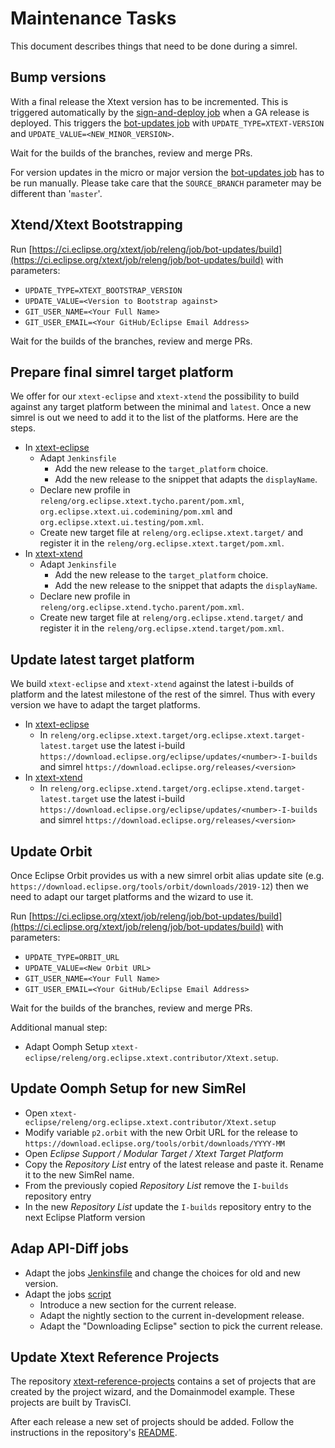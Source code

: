 # Maintenance Tasks

This document describes things that need to be done during a simrel.

## Bump versions

With a final release the Xtext version has to be incremented. This is triggered automatically by the [sign-and-deploy job](https://ci.eclipse.org/xtext/job/releng/job/sign-and-deploy/) when a GA release is deployed. This triggers the [bot-updates job](https://ci.eclipse.org/xtext/job/releng/job/bot-updates/) with `UPDATE_TYPE=XTEXT-VERSION` and `UPDATE_VALUE=<NEW_MINOR_VERSION>`.

Wait for the builds of the branches, review and merge PRs.

For version updates in the micro or major version the [bot-updates job](https://ci.eclipse.org/xtext/job/releng/job/bot-updates/) has to be run manually. Please take care that the `SOURCE_BRANCH` parameter may be different than '`master`'.

## Xtend/Xtext Bootstrapping

Run [https://ci.eclipse.org/xtext/job/releng/job/bot-updates/build](https://ci.eclipse.org/xtext/job/releng/job/bot-updates/build) with parameters:

* `UPDATE_TYPE=XTEXT_BOOTSTRAP_VERSION`
* `UPDATE_VALUE=<Version to Bootstrap against>`
* `GIT_USER_NAME=<Your Full Name>`
* `GIT_USER_EMAIL=<Your GitHub/Eclipse Email Address>`

Wait for the builds of the branches, review and merge PRs.

## Prepare final simrel target platform

We offer for our `xtext-eclipse` and `xtext-xtend` the possibility to build against any target platform between the minimal and `latest`. Once a new simrel is out we need to add it to the list of the platforms. Here are the steps.

* In [xtext-eclipse](https://github.com/eclipse/xtext-eclipse)
  * Adapt `Jenkinsfile`
    * Add the new release to the `target_platform` choice.
    * Add the new release to the snippet that adapts the `displayName`.
  * Declare new profile in `releng/org.eclipse.xtext.tycho.parent/pom.xml`, `org.eclipse.xtext.ui.codemining/pom.xml` and `org.eclipse.xtext.ui.testing/pom.xml`.
  * Create new target file at `releng/org.eclipse.xtext.target/` and register it in the `releng/org.eclipse.xtext.target/pom.xml`.
* In [xtext-xtend](https://github.com/eclipse/xtext-xtend)
  * Adapt `Jenkinsfile`
    * Add the new release to the `target_platform` choice.
    * Add the new release to the snippet that adapts the `displayName`.
  * Declare new profile in `releng/org.eclipse.xtend.tycho.parent/pom.xml`.
  * Create new target file at `releng/org.eclipse.xtend.target/` and register it in the `releng/org.eclipse.xtend.target/pom.xml`.

## Update latest target platform

We build `xtext-eclipse` and `xtext-xtend` against the latest i-builds of platform and the latest milestone of the rest of the simrel. Thus with every version we have to adapt the target platforms.

* In [xtext-eclipse](https://github.com/eclipse/xtext-eclipse)
  * In `releng/org.eclipse.xtext.target/org.eclipse.xtext.target-latest.target` use the latest i-build `https://download.eclipse.org/eclipse/updates/<number>-I-builds` and simrel `https://download.eclipse.org/releases/<version>`
* In [xtext-xtend](https://github.com/eclipse/xtext-xtend)
  * In  `releng/org.eclipse.xtend.target/org.eclipse.xtend.target-latest.target` use the latest i-build `https://download.eclipse.org/eclipse/updates/<number>-I-builds` and simrel `https://download.eclipse.org/releases/<version>`

## Update Orbit

Once Eclipse Orbit provides us with a new simrel orbit alias update site (e.g. `https://download.eclipse.org/tools/orbit/downloads/2019-12`) then we need to adapt our target platforms and the wizard to use it.

Run [https://ci.eclipse.org/xtext/job/releng/job/bot-updates/build](https://ci.eclipse.org/xtext/job/releng/job/bot-updates/build) with parameters:

* `UPDATE_TYPE=ORBIT_URL`
* `UPDATE_VALUE=<New Orbit URL>`
* `GIT_USER_NAME=<Your Full Name>`
* `GIT_USER_EMAIL=<Your GitHub/Eclipse Email Address>`

Wait for the builds of the branches, review and merge PRs.

Additional manual step:
* Adapt Oomph Setup `xtext-eclipse/releng/org.eclipse.xtext.contributor/Xtext.setup`.

## Update Oomph Setup for new SimRel

* Open `xtext-eclipse/releng/org.eclipse.xtext.contributor/Xtext.setup`
* Modify variable `p2.orbit` with the new Orbit URL for the release to `https://download.eclipse.org/tools/orbit/downloads/YYYY-MM`
* Open _Eclipse Support / Modular Target / Xtext Target Platform_
* Copy the _Repository List_ entry of the latest release and paste it. Rename it to the new SimRel name.
* From the previously copied _Repository List_ remove the `I-builds` repository entry
* In the new _Repository List_ update the `I-builds` repository entry to the next Eclipse Platform version

## Adap API-Diff jobs

* Adapt the jobs [Jenkinsfile](https://github.com/xtext/xtext-apidiff/blob/master/Jenkinsfile) and change the choices for old and new version.
* Adapt the jobs [script](https://github.com/xtext/xtext-apidiff/blob/master/create-api-diff.sh)
  * Introduce a new section for the current release.
  * Adapt the nightly section to the current in-development release.
  * Adapt the "Downloading Eclipse" section to pick the current release.

## Update Xtext Reference Projects

The repository [xtext-reference-projects](https://github.com/itemis/xtext-reference-projects) contains a set of projects that are created by the project wizard, and the Domainmodel example. These projects are built by TravisCI.

After each release a new set of projects should be added. Follow the instructions in the repository's [README](https://github.com/itemis/xtext-reference-projects/blob/master/README.md).
